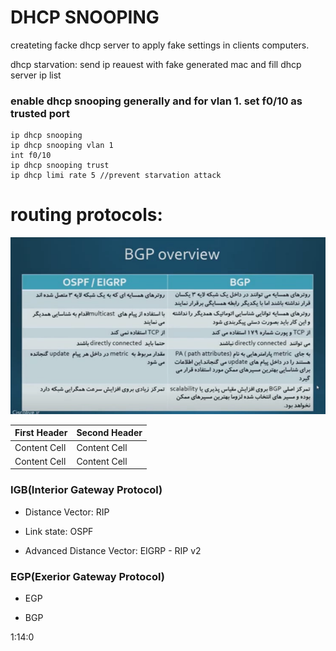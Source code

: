 # DHCP SNOOPING

createting facke dhcp server to apply fake settings in clients computers.

dhcp starvation: send ip reauest with fake generated mac and fill dhcp server ip list 

### enable dhcp snooping generally and for vlan 1. set f0/10 as trusted port

```
ip dhcp snooping
ip dhcp snooping vlan 1
int f0/10
ip dhcp snooping trust
ip dhcp limi rate 5 //prevent starvation attack
```

# routing protocols:

<a href="link"><img src="https://github.com/amin-amani/CCNA/blob/main/200-301-Tra2210_14/ospfvsEIGRP.PNG" alt="CCNA ||" width="700"/></a>

| First Header  | Second Header |
| ------------- | ------------- |
| Content Cell  | Content Cell  |
| Content Cell  | Content Cell  |

### IGB(Interior Gateway Protocol)

* Distance Vector: RIP

* Link state: OSPF

* Advanced Distance Vector: EIGRP - RIP v2

### EGP(Exerior Gateway Protocol)

* EGP

* BGP


1:14:0
